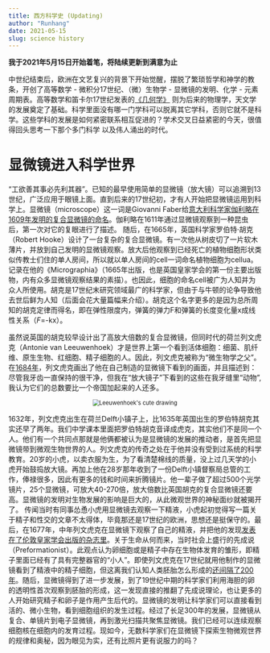 ```yaml
---
title: 西方科学史 (Updating)
author: "Runhang"
date: 2021-05-15
slug: science history
---
```

**我于2021年5月15日开始着笔，将陆续更新到满意为止**

中世纪结束后，欧洲在文艺复兴的背景下开始觉醒，摆脱了繁琐哲学和神学的教条，开创了高等数学 - 微积分17世纪、（微）生物学 - 显微镜的发明、化学 - 元素周期表。高等数学和笛卡尔17世纪发表的[《几何学》](https://baike.baidu.com/item/%E7%AC%9B%E5%8D%A1%E5%B0%94/85475?fromtitle=%E7%AC%9B%E5%8D%A1%E5%84%BF&fromid=156583)
则为后来的物理学，天文学的发展奠定了基础。科学里面没有哪一门学科可以脱离其它学科，否则它就不是科学。这些学科的发展是如何紧密联系相互促进的？学术交叉日益紧密的今天，很值得回头思考一下那个多门科学
以及伟人涌出的时代。


# 显微镜进入科学世界

“工欲善其事必先利其器”。已知的最早使用简单的显微镜（放大镜）可以追溯到13世纪，广泛应用于眼镜上面。直到后来的17世纪初，才有人开始把显微镜运用到科学上。显微镜（microscope）这一词是Giovanni Faber给[意大利科学家伽利略在1609年发明的复合显微镜的命名](https://www.ncbi.nlm.nih.gov/pmc/articles/PMC4422127/)。伽利略在1611年通过显微镜观察到一种昆虫后，第一次对它的复眼进行了描述。
随后，在1665年，英国科学家罗伯特·胡克（Robert Hooke）设计了一台复杂的复合显微镜。有一次他从树皮切了一片软木薄片，并放到自己发明的显微镜观察。放大后他观察到已经死亡的植物细胞形状类似传教士们住的单人房间，所以就以单人房间的cell一词命名植物细胞为cellua。记录在他的《Micrographia》（1665年出版，也是英国皇家学会的第一份主要出版物，内有众多显微镜观察结果的素描）。也因此，细胞的命名cell被广为人知并为众人所使用。胡克是17世纪末研究领域最广的科学家，但由于与牛顿的论争导致他去世后鲜为人知（后面会花大量篇幅来介绍）。胡克这个名字更多的是因为总所周知的胡克定律而得名，即在弹性限度内，弹簧的弹力F和弹簧的长度变化量x成线性关系（_F_=-kx）。

虽然说英国的胡克较早设计出了高放大倍数的复合显微镜，但同时代的荷兰列文虎克（Antonie van Leeuwenhoek）才是世界上第一个看到活体细胞：细菌、肌纤维、原生生物、红细胞、精子细胞的人。因此，列文虎克被称为“微生物学之父”。在[1684年](https://www.youtube.com/watch?v=laeowpY5WPE&t=12s)，列文虎克画出了他在自己制造的显微镜下看到的画面，并且描述到：尽管我牙齿一直保持的很干净，但我在“放大镜子”下看到的这些在我牙缝里“动物”,我认为它们的总数要比一个帝国加起来的人还多。

<center>
<img src="/cn/Website_pics/leeuwenhoek.png" alt="Leeuwenhoek's cute drawing" style="zoom:80%;" />
</center>

1632年，列文虎克出生在荷兰Delft小镇子上，比1635年英国出生的罗伯特胡克其实还早了两年。我们中学课本里面把罗伯特胡克音译成虎克，其实他们不是同一个人。他们有一个共同点那就是他俩都被认为是显微镜的发展的推动者，是首先把显微镜带到微观生物世界的人。列文虎克的传奇之处在于他并没有受到过系统的科学教育。20岁的小虎，以卖衣服为生，为了看清楚棉线的质量，没上过几天学的小虎开始鼓捣放大镜。再加上他在28岁那年收到了一份Delft小镇督察局总管的工作，俸禄很多，因此有更多的钱和时间来折腾镜片。他一辈子做了超过500个光学镜片，25个显微镜，可放大40-270倍，放大倍数比英国胡克的复合显微镜还要高。显微镜的发明对生物发展的影响是巨大的，从此微观世界的神秘面纱就被揭开了。 传闻当时有同事怂恿小虎用显微镜去观察一下精液，小虎起初觉得写一篇关于精子和性交的文章不太得体，毕竟那还是17世纪的欧洲，思想还是挺保守的。最后，在1677年，中年列文虎克在显微镜下观察了自己的精液，并把他的发现[发表在了伦敦皇家学会出版的杂志里](https://archive.org/details/philtrans01261904)。关于生命从何而来，当时社会上盛行的先成说（Preformationist）。此观点认为卵细胞或是精子中存在生物体发育的雏形，即精子里面已经有了具有完整器官的“小人”。即使列文虎克在17世纪就用他制作的显微镜看到了精液中的精子细胞，但这离我们认知人类胚胎怎么形成的[还间隔了200年](https://www.smithsonianmag.com/science-nature/scientists-finally-unravel-mysteries-sperm-180963578/)。随后，显微镜得到了进一步发展，到了19世纪中期的科学家们利用海胆的卵的透明性首次观察到胚胎的形成，这一发现直接的推翻了先成说理论，也让更多的人开始研究精子和卵子是作用产生后代的。显微镜的发明让科学家们可以直接看到活的、微小生物，看到细胞组织的发生过程。经过了长足300年的发展，显微镜从复合、单镜片到电子显微镜，再到激光扫描共聚焦显微镜。我们已经可以连续观察细胞核在细胞内的发育过程。现如今，无数科学家们在显微镜下探索生物微观世界的规律和奥秘，因为眼见为实，还有比照片更有说服力的吗？




